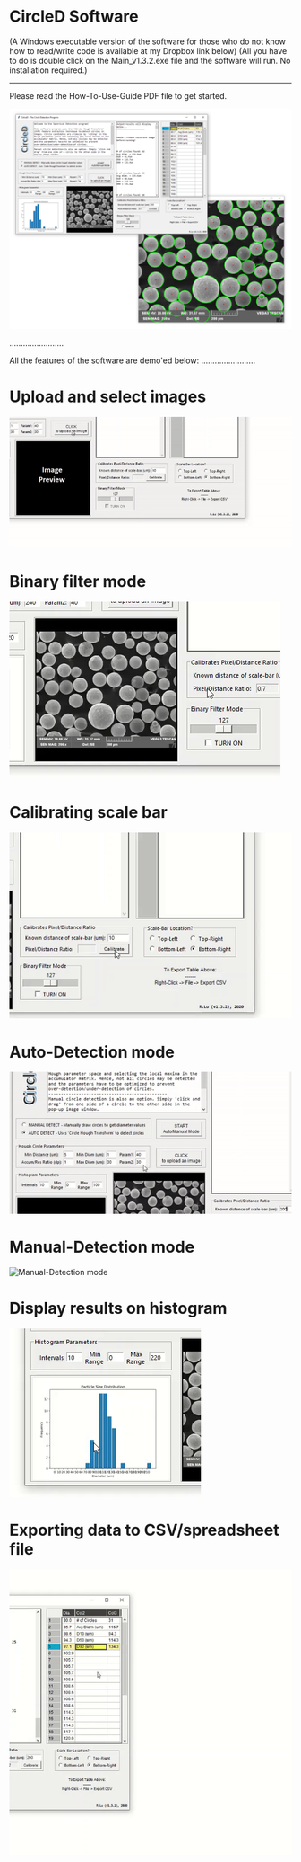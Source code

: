 # CircleD Software
(A Windows executable version of the software for those who do not know how to read/write code is available at my Dropbox link below)
(All you have to do is double click on the Main_v1.3.2.exe file and the software will run. No installation required.)
***************
Please read the How-To-Use-Guide PDF file to get started.

![Main image of software](CircleD_v1.3.2.PNG)

........................

All the features of the software are demo'ed below:
........................

# Upload and select images

![Upload and select images](Features_MP4_GIF/Upload_select_img.gif)

# Binary filter mode

![Binary filter mode](Features_MP4_GIF/Binary_filter_mode.gif)

# Calibrating scale bar

![Calibrating scale bar](Features_MP4_GIF/Calibrate_Scale_Bar.gif)

# Auto-Detection mode

![Auto-Detection mode](Features_MP4_GIF/AutoDetect_mode.gif)

# Manual-Detection mode

![Manual-Detection mode](Features_MP4_GIF/Manual_combine_mode.gif)

# Display results on histogram

![Display results on histogram](Features_MP4_GIF/Histogram_mode.gif)

# Exporting data to CSV/spreadsheet file

![Exporting data to CSV/spreadsheet file](Features_MP4_GIF/Export_spreadsheet.gif)

